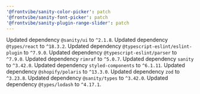 ```yaml
---
'@frontvibe/sanity-color-picker': patch
'@frontvibe/sanity-font-picker': patch
'@frontvibe/sanity-plugin-range-slider': patch
---
```


Updated dependency `@sanity/ui` to `^2.1.8`.
Updated dependency `@types/react` to `^18.3.2`.
Updated dependency `@typescript-eslint/eslint-plugin` to `^7.9.0`.
Updated dependency `@typescript-eslint/parser` to `^7.9.0`.
Updated dependency `rimraf` to `^5.0.7`.
Updated dependency `sanity` to `^3.42.0`.
Updated dependency `styled-components` to `^6.1.11`.
Updated dependency `@shopify/polaris` to `^13.3.0`.
Updated dependency `zod` to `^3.23.8`.
Updated dependency `@sanity/types` to `^3.42.0`.
Updated dependency `@types/lodash` to `^4.17.1`.
